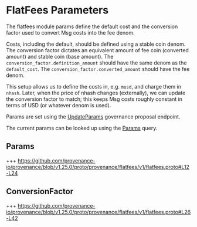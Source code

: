 # FlatFees Parameters

The flatfees module params define the default cost and the conversion factor used to convert Msg costs into the fee denom.

Costs, including the default, should be defined using a stable coin denom.
The conversion factor dictates an equivalent amount of fee coin (converted amount) and stable coin (base amount).
The `conversion_factor.definition_amount` should have the same denom as the `default_cost`.
The `conversion_factor.converted_amount` should have the fee denom.

This setup allows us to define the costs in, e.g. `musd`, and charge them in `nhash`.
Later, when the price of nhash changes (externally), we can update the conversion factor to match; this keeps Msg costs roughly constant in terms of USD (or whatever denom is used). 

Params are set using the [UpdateParams](03_messages.md#updateparams) governance proposal endpoint.

The current params can be looked up using the [Params](05_queries.md#params) query.

## Params

+++ https://github.com/provenance-io/provenance/blob/v1.25.0/proto/provenance/flatfees/v1/flatfees.proto#L12-L24

## ConversionFactor

+++ https://github.com/provenance-io/provenance/blob/v1.25.0/proto/provenance/flatfees/v1/flatfees.proto#L26-L42
